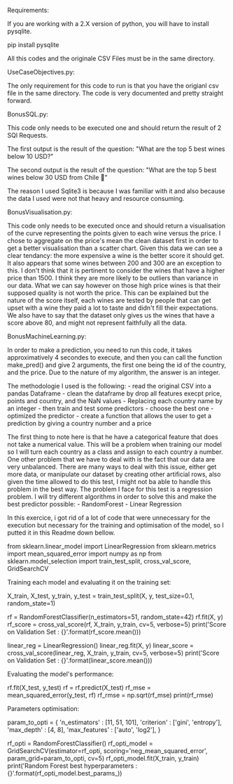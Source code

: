 Requirements:

If you are working with a 2.X version of python, you will have to install pysqlite.

pip install pysqlite

All this codes and the originale CSV Files must be in the same directory.


UseCaseObjectives.py:


The only requirement for this code to run is that you have the origianl csv file in the same directory.
The code is very documented and pretty straight forward.


BonusSQL.py:


This code only needs to be executed one and should return the result of 2 SQl Requests.

The first output is the result of the question: "What are the top 5 best wines below 10 USD?"

The second output is the result of the question: "What are the top 5 best wines below 30 USD from Chile 🗿"

The reason I used Sqlite3 is because I was familiar with it and also because the data I used were not that heavy and  resource consuming.

BonusVisualisation.py:


This code only needs to be executed once and should return a visualisation of the curve representing the points given to each wine versus the price.
I chose to aggregate on the price's mean the clean dataset first in order to get a better visualisation than a scatter chart.
Given this data we can see a clear tendancy: the more expensive a wine is the better score it should get. It also appears that some wines between 200 and 300 are 
an exception to this. 
I don't think that it is pertinent to consider the wines that have a higher price than 1500. I think they are more likely to be outliers than variance in 
our data. What we can say however on those high price wines is that their supposed quality is not worth the price.
This can be explained but the nature of the score itself, each wines are tested by people that can get upset with a wine they paid a lot to taste and didn't fill their
expectations. We also have to say that the dataset only gives us the wines that have a score above 80, and might not represent faithfully all the data.


BonusMachineLearning.py:

In order to make a prediction, you need to run this code, it takes approximatively 4 secondes to execute, and then you can call the function make_pred() and give 2 arguments, 
the first one being the id of the country, and the price. Due to the nature of my algorithm, the answer is an integer.

The methodologie I used is the following:
	- read the original CSV into a pandas Dataframe
	- clean the dataframe by drop all features execpt price, points and country, and the NaN values
	- Replacing each country name by an integer
	- then train and test some predictors
	- choose the best one
	- optimized the predictor
	- create a function that allows the user to get a prediction by giving a country number and a price

The first thing to note here is that he have a categorical feature that does not take a numerical value.
This will be a problem when training our model so I will turn each country as a class and assign to each country a number.
One other problem that we have to deal with is the fact that our data are very unbalanced.
There are many ways to deal with this issue, either get more data, or manipulate our dataset by creating other artificial rows, also
given the time allowed to do this test, I might not ba able to handle this problem in the best way.
The problem I face for this test is a regression problem.
I will try different algorithms in order to solve this and make the best predictor possible:
    - RandomForest
    - Linear Regression


In this exercice, i got rid of a lot of code that were unnecessary for the execution but necessary for the training and optimisation of the model,
so I putted it in this Readme down bellow.

from sklearn.linear_model import LinearRegression
from sklearn.metrics import mean_squared_error
import numpy as np
from sklearn.model_selection import train_test_split, cross_val_score, GridSearchCV

Training each model and evaluating it on the training set:

X_train, X_test, y_train, y_test = train_test_split(X, y, test_size=0.1, random_state=1)

rf = RandomForestClassifier(n_estimators=51, random_state=42) 
rf.fit(X, y)
rf_score = cross_val_score(rf, X_train, y_train, cv=5, verbose=5)
print('Score on Validation Set : {}'.format(rf_score.mean()))


linear_reg = LinearRegression()
linear_reg.fit(X, y)
linear_score = cross_val_score(linear_reg, X_train, y_train, cv=5, verbose=5)
print('Score on Validation Set : {}'.format(linear_score.mean()))


Evaluating the model's performance:

rf.fit(X_test, y_test)
rf = rf.predict(X_test)
rf_mse = mean_squared_error(y_test, rf)
rf_rmse = np.sqrt(rf_mse)
print(rf_rmse)

Parameters optimisation:

param_to_opti = {
    'n_estimators' : [11, 51, 101],
    'criterion' : ['gini', 'entropy'],
    'max_depth' : [4, 8],
    'max_features' : ['auto', 'log2'],
}

rf_opti = RandomForestClassifier()
rf_opti_model = GridSearchCV(estimator=rf_opti, scoring='neg_mean_squared_error', param_grid=param_to_opti, cv=5)
rf_opti_model.fit(X_train, y_train)
print('Random Forest best hyperparameters : {}'.format(rf_opti_model.best_params_))

